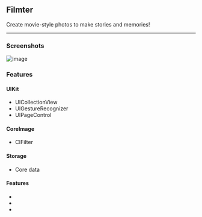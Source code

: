 ## Filmter

Create movie-style photos to make stories and memories!

---
### Screenshots
![image](/https://github.com/shya008/Test/blob/master/filmterScreenShots.png)
### Features
#### UIKit
- UICollectionView
- UIGestureRecognizer
- UIPageControl

#### CoreImage
- CIFilter

#### Storage
- Core data
#### Features
-
-
-



